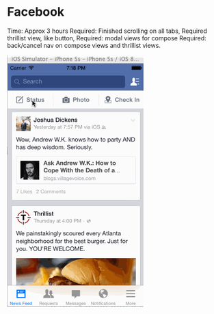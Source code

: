 Facebook
========
Time: Approx 3 hours
Required: Finished scrolling on all tabs, 
Required thrillist view, like button, 
Required: modal views for compose
Required: back/cancel nav on compose views and thrillist views.

<img src="facebookscreen.gif" />    
